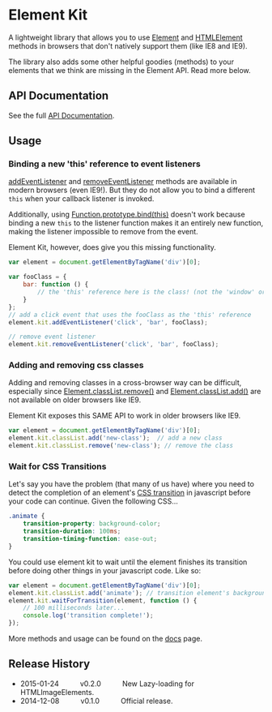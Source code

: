# Element Kit

A lightweight library that allows you to use [Element](https://developer.mozilla.org/en-US/docs/Web/API/Element) and
[HTMLElement](https://developer.mozilla.org/en-US/docs/Web/API/HTMLElement) methods in browsers that don't natively support them (like IE8 and IE9).

The library also adds some other helpful goodies (methods) to your elements that we think are missing in the Element API. Read more below.

## API Documentation

See the full [API Documentation](https://github.com/mkay581/element-kit/blob/master/docs/element.md).


## Usage

### Binding a new 'this' reference to event listeners


[addEventListener](https://developer.mozilla.org/en-US/docs/Web/API/EventTarget.addEventListener) and
[removeEventListener](https://developer.mozilla.org/en-US/docs/Web/API/EventTarget.removeEventListener) methods are
available in modern browsers (even IE9!). But they do not allow you to bind a different `this` when your callback listener is invoked.

Additionally, using [Function.prototype.bind(this)](https://developer.mozilla.org/en-US/docs/Web/JavaScript/Reference/Global_Objects/Function/bind)
doesn't work because binding a new `this` to the listener function makes it an entirely new function, making the listener impossible to remove from the event.

Element Kit, however, does give you this missing functionality.


```javascript
var element = document.getElementByTagName('div')[0];

var fooClass = {
    bar: function () {
        // the 'this' reference here is the class! (not the 'window' or anything else)
    }
};
// add a click event that uses the fooClass as the 'this' reference
element.kit.addEventListener('click', 'bar', fooClass);

// remove event listener
element.kit.removeEventListener('click', 'bar', fooClass);
```

### Adding and removing css classes

Adding and removing classes in a cross-browser way can be difficult, especially since
[Element.classList.remove()](https://developer.mozilla.org/en-US/docs/Web/API/Element.classList) and
[Element.classList.add()](https://developer.mozilla.org/en-US/docs/Web/API/Element.classList) are not available on older browsers like IE9.

Element Kit exposes this SAME API to work in older browsers like IE9.


```javascript
var element = document.getElementByTagName('div')[0];
element.kit.classList.add('new-class');  // add a new class
element.kit.classList.remove('new-class'); // remove the class
```

### Wait for CSS Transitions

Let's say you have the problem (that many of us have) where you need
to detect the completion of an element's [CSS transition](https://developer.mozilla.org/en-US/docs/Web/Guide/CSS/Using_CSS_transitions)
in javascript before your code can continue. Given the following CSS...


```css
.animate {
    transition-property: background-color;
    transition-duration: 100ms;
    transition-timing-function: ease-out;
}
```

You could use element kit to wait until the element finishes its transition before doing other things in your javascript code. Like so:

```javascript
var element = document.getElementByTagName('div')[0];
element.kit.classList.add('animate'); // transition element's background color
element.kit.waitForTransition(element, function () {
    // 100 milliseconds later...
    console.log('transition complete!');
});
```

More methods and usage can be found on the [docs](https://github.com/mkay581/element-kit/blob/master/docs) page.

## Release History

 * 2015-01-24   v0.2.0   New Lazy-loading for HTMLImageElements.
 * 2014-12-08   v0.1.0   Official release.
